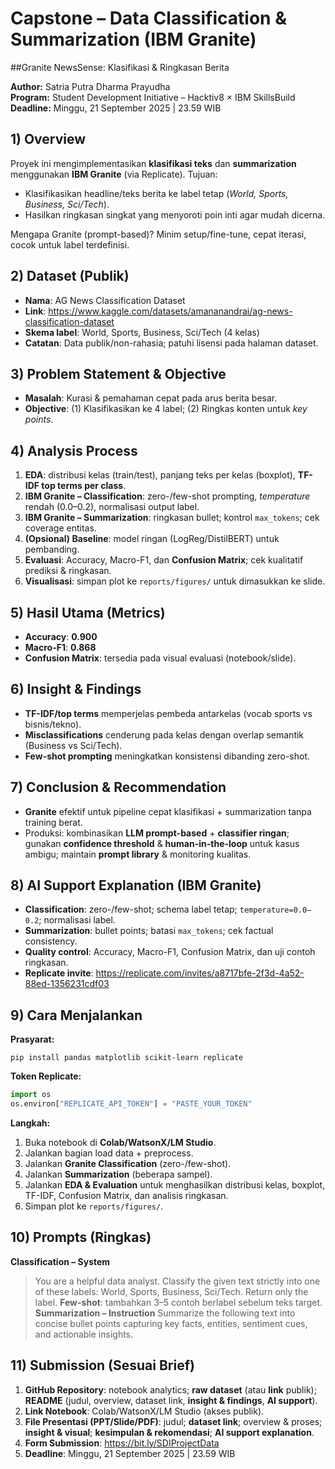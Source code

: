 
# Capstone – Data Classification & Summarization (IBM Granite)

##Granite NewsSense: Klasifikasi & Ringkasan Berita

**Author:** Satria Putra Dharma Prayudha  
**Program:** Student Development Initiative – Hacktiv8 × IBM SkillsBuild  
**Deadline:** Minggu, 21 September 2025 | 23.59 WIB

## 1) Overview
Proyek ini mengimplementasikan **klasifikasi teks** dan **summarization** menggunakan **IBM Granite** (via Replicate).
Tujuan:
- Klasifikasikan headline/teks berita ke label tetap (*World, Sports, Business, Sci/Tech*).
- Hasilkan ringkasan singkat yang menyoroti poin inti agar mudah dicerna.

Mengapa Granite (prompt-based)? Minim setup/fine-tune, cepat iterasi, cocok untuk label terdefinisi.

## 2) Dataset (Publik)
- **Nama**: AG News Classification Dataset
- **Link**: https://www.kaggle.com/datasets/amananandrai/ag-news-classification-dataset
- **Skema label**: World, Sports, Business, Sci/Tech (4 kelas)
- **Catatan**: Data publik/non-rahasia; patuhi lisensi pada halaman dataset.

## 3) Problem Statement & Objective
- **Masalah**: Kurasi & pemahaman cepat pada arus berita besar.
- **Objective**: (1) Klasifikasikan ke 4 label; (2) Ringkas konten untuk *key points*.

## 4) Analysis Process
1. **EDA**: distribusi kelas (train/test), panjang teks per kelas (boxplot), **TF-IDF top terms per class**.
2. **IBM Granite – Classification**: zero-/few-shot prompting, *temperature* rendah (0.0–0.2), normalisasi output label.
3. **IBM Granite – Summarization**: ringkasan bullet; kontrol `max_tokens`; cek coverage entitas.
4. **(Opsional) Baseline**: model ringan (LogReg/DistilBERT) untuk pembanding.
5. **Evaluasi**: Accuracy, Macro-F1, dan **Confusion Matrix**; cek kualitatif prediksi & ringkasan.
6. **Visualisasi**: simpan plot ke `reports/figures/` untuk dimasukkan ke slide.

## 5) Hasil Utama (Metrics)
- **Accuracy**: **0.900**
- **Macro-F1**: **0.868**
- **Confusion Matrix**: tersedia pada visual evaluasi (notebook/slide).

## 6) Insight & Findings
- **TF-IDF/top terms** memperjelas pembeda antarkelas (vocab sports vs bisnis/tekno).
- **Misclassifications** cenderung pada kelas dengan overlap semantik (Business vs Sci/Tech).
- **Few-shot prompting** meningkatkan konsistensi dibanding zero-shot.

## 7) Conclusion & Recommendation
- **Granite** efektif untuk pipeline cepat klasifikasi + summarization tanpa training berat.
- Produksi: kombinasikan **LLM prompt-based** + **classifier ringan**; gunakan **confidence threshold** & **human-in-the-loop** untuk kasus ambigu; maintain **prompt library** & monitoring kualitas.

## 8) AI Support Explanation (IBM Granite)
- **Classification**: zero-/few-shot; schema label tetap; `temperature=0.0–0.2`; normalisasi label.
- **Summarization**: bullet points; batasi `max_tokens`; cek factual consistency.
- **Quality control**: Accuracy, Macro-F1, Confusion Matrix, dan uji contoh ringkasan.
- **Replicate invite**: https://replicate.com/invites/a8717bfe-2f3d-4a52-88ed-1356231cdf03

## 9) Cara Menjalankan
**Prasyarat:**
```
pip install pandas matplotlib scikit-learn replicate
```
**Token Replicate:**
```python
import os
os.environ["REPLICATE_API_TOKEN"] = "PASTE_YOUR_TOKEN"
```
**Langkah:**
1) Buka notebook di **Colab/WatsonX/LM Studio**.  
2) Jalankan bagian load data + preprocess.  
3) Jalankan **Granite Classification** (zero-/few-shot).  
4) Jalankan **Summarization** (beberapa sampel).  
5) Jalankan **EDA & Evaluation** untuk menghasilkan distribusi kelas, boxplot, TF-IDF, Confusion Matrix, dan analisis ringkasan.  
6) Simpan plot ke `reports/figures/`.

## 10) Prompts (Ringkas)
**Classification – System**
> You are a helpful data analyst. Classify the given text strictly into one of these labels: World, Sports, Business, Sci/Tech. Return only the label.
**Few-shot**: tambahkan 3–5 contoh berlabel sebelum teks target.  
**Summarization – Instruction**
> Summarize the following text into concise bullet points capturing key facts, entities, sentiment cues, and actionable insights.

## 11) Submission (Sesuai Brief)
1) **GitHub Repository**: notebook analytics; **raw dataset** (atau **link** publik); **README** (judul, overview, dataset link, **insight & findings**, **AI support**).  
2) **Link Notebook**: Colab/WatsonX/LM Studio (akses publik).  
3) **File Presentasi (PPT/Slide/PDF)**: judul; **dataset link**; overview & proses; **insight & visual**; **kesimpulan & rekomendasi**; **AI support explanation**.  
4) **Form Submission**: https://bit.ly/SDIProjectData  
5) **Deadline**: Minggu, 21 September 2025 | 23.59 WIB
